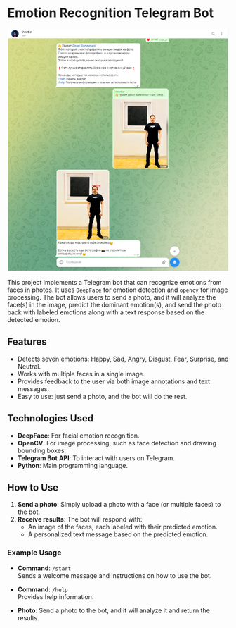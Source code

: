 # Emotion Recognition Telegram Bot

![Bot Example](example.png)

This project implements a Telegram bot that can recognize emotions from faces in photos. It uses `DeepFace` for emotion detection and `opencv` for image processing. The bot allows users to send a photo, and it will analyze the face(s) in the image, predict the dominant emotion(s), and send the photo back with labeled emotions along with a text response based on the detected emotion.

## Features

- Detects seven emotions: Happy, Sad, Angry, Disgust, Fear, Surprise, and Neutral.
- Works with multiple faces in a single image.
- Provides feedback to the user via both image annotations and text messages.
- Easy to use: just send a photo, and the bot will do the rest.

## Technologies Used

- **DeepFace**: For facial emotion recognition.
- **OpenCV**: For image processing, such as face detection and drawing bounding boxes.
- **Telegram Bot API**: To interact with users on Telegram.
- **Python**: Main programming language.

## How to Use

1. **Send a photo**: Simply upload a photo with a face (or multiple faces) to the bot.
2. **Receive results**: The bot will respond with:
   - An image of the faces, each labeled with their predicted emotion.
   - A personalized text message based on the predicted emotion.

### Example Usage

- **Command**: `/start`  
  Sends a welcome message and instructions on how to use the bot.
  
- **Command**: `/help`  
  Provides help information.

- **Photo**: Send a photo to the bot, and it will analyze it and return the results.


